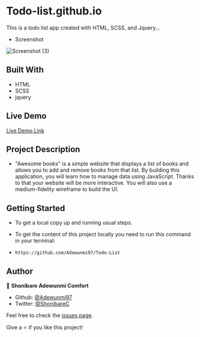 # Todo-list.github.io
This is a todo list app created with HTML, SCSS, and Jquery...

* Screenshot

![Screenshot (3)](https://user-images.githubusercontent.com/60876346/236535826-fb3b751c-f90a-498f-84ff-0a6a1a659a8c.png)

## Built With

* HTML
* SCSS
* jquery


## Live Demo

[Live Demo Link](https://adewunmi97.github.io/Todo-list.github.io/)


## Project Description

* "Awesome books" is a simple website that displays a list of books and allows you to add and remove books from that list. By building this application, you will learn how to manage data using JavaScript. Thanks to that your website will be more interactive. You will also use a medium-fidelity wireframe to build the UI.

## Getting Started

* To get a local copy up and running usual steps.

* To get the content of this project locally you need to run this command in your terminal:

- `https://github.com/Adewunmi97/Todo-List`


## Author
👤 **Shonibare Adewunmi Comfort**

- Github: [@Adewunmi97](https://github.com/Adewunmi97)
- Twitter: [@ShonibareC](https://twitter.com/ShonibareC)

Feel free to check the [issues page](../../issues/).

Give a ⭐️ if you like this project!



